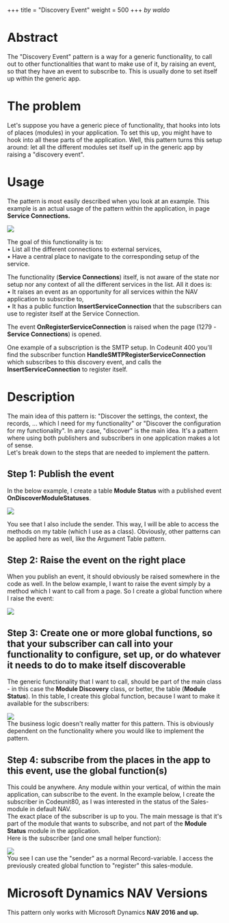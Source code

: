 +++
title = "Discovery Event"
weight = 500
+++
_by waldo_

# Abstract

The "Discovery Event" pattern is a way for a generic functionality, to call out to other functionalities that want to make use of it, by raising an event, so that they have an event to subscribe to. This is usually done to set itself up within the generic app.

# The problem

Let's suppose you have a generic piece of functionality, that hooks into lots of places (modules) in your application. To set this up, you might have to hook into all these parts of the application. Well, this pattern turns this setup around: let all the different modules set itself up in the generic app by raising a "discovery event". 

# Usage

The pattern is most easily described when you look at an example. This example is an actual usage of the pattern within the application, in page **Service Connections.**

[![ ][image0]][anchor0]

The goal of this functionality is to:  
• List all the different connections to external services,  
• Have a central place to navigate to the corresponding setup of the service.  
  
The functionality (**Service Connections**) itself, is not aware of the state nor setup nor any context of all the different services in the list. All it does is:  
• It raises an event as an opportunity for all services within the NAV application to subscribe to,  
• It has a public function **InsertServiceConnection** that the subscribers can use to register itself at the Service Connection.  
  
The event **OnRegisterServiceConnection** is raised when the page (1279 - **Service Connections**) is opened.  
  
One example of a subscription is the SMTP setup. In Codeunit 400 you'll find the subscriber function **HandleSMTPRegisterServiceConnection** which subscribes to this discovery event, and calls the **InsertServiceConnection** to register itself.

# Description

The main idea of this pattern is: "Discover the settings, the context, the records, ... which I need for my functionality" or "Discover the configuration for my functionality". In any case, "discover" is the main idea. It's a pattern where using both publishers and subscribers in one application makes a lot of sense.  
Let's break down to the steps that are needed to implement the pattern.

## Step 1: Publish the event

In the below example, I create a table **Module Status** with a published event **OnDiscoverModuleStatuses**.

[![ ][image1]][anchor1]

You see that I also include the sender. This way, I will be able to access the methods on my table (which I use as a class). Obviously, other patterns can be applied here as well, like the Argument Table pattern.

## Step 2: Raise the event on the right place

When you publish an event, it should obviously be raised somewhere in the code as well. In the below example, I want to raise the event simply by a method which I want to call from a page. So I create a global function where I raise the event:

[![ ][image2]][anchor2]

## Step 3: Create one or more global functions, so that your subscriber can call into your functionality to configure, set up, or do whatever it needs to do to make itself discoverable

The generic functionality that I want to call, should be part of the main class - in this case the **Module Discovery** class, or better, the table (**Module Status**). In this table, I create this global function, because I want to make it available for the subscribers:

[![ ][image3]][anchor3]   
The business logic doesn't really matter for this pattern. This is obviously dependent on the functionality where you would like to implement the pattern.

## Step 4: subscribe from the places in the app to this event, use the global function(s)

This could be anywhere. Any module within your vertical, of within the main application, can subscribe to the event. In the example below, I create the subscriber in Codeunit80, as I was interested in the status of the Sales-module in default NAV.  
The exact place of the subscriber is up to you. The main message is that it's part of the module that wants to subscribe, and not part of the **Module Status** module in the application.  
Here is the subscriber (and one small helper function):

[![ ][image4]][anchor4]  
You see I can use the "sender" as a normal Record-variable. I access the previously created global function to "register" this sales-module.

# Microsoft Dynamics NAV Versions

This pattern only works with Microsoft Dynamics **NAV 2016 and up.**



[anchor0]: ServiceConnections.jpg
[anchor1]: Pic2.jpg
[anchor2]: Pic2b.jpg
[anchor3]: Pic3.jpg
[anchor4]: Pic4.jpg


[image0]: ServiceConnections.jpg
[image1]: Pic2.jpg
[image2]: Pic2b.jpg
[image3]: Pic3.jpg
[image4]: Pic4.jpg
